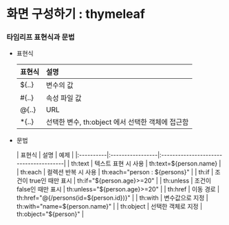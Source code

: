 # 화면 구성하기 : thymeleaf

### 타임리프 표현식과 문법

- 표현식

    | 표현식   | 설명                               |
    |:------|:---------------------------------|
    | ${..} | 변수의 값                            |
    | #{..} | 속성 파일 값                          |
    | @{..} | URL                              |
    | *{..} | 선택한 변수, th:object 에서 선택한 객체에 접근함 |

- 문법

  | 표현식       | 설명               | 예제                                     |
      |:----------|:-----------------|:---------------------------------------|
  | th:text   | 텍스트 표현 시 사용      | th:text=${person.name}                 |
  | th:each   | 컬렉션 반복 시 사용      | th:each="person : ${persons}"          |
  | th:if     | 조건이 true인 때만 표시  | th:if="${person.age}>=20"              |
  | th:unless | 조건이 false인 때만 표시 | th:unless="${person.age}>=20"          |
  | th:href   | 이동 경로            | th:href="@{/persons(id=${person.id})}" |
  | th:with   | 변수값으로 지정         | th:with="name=${person.name}"          |
  | th:object | 선택한 객체로 지정       | th:object="${person}"                   |
